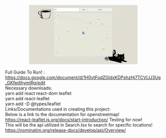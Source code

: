 <p align="center">
  <img src="map.png" width="350" title="valorant">
</p>

Full Guide To Run! : https://docs.google.com/document/d/1H0vtFodZGIdxKDPshzHj7TCVLIJ3Ue_GKfedihymlRg/edit
<br>
Necessary downloads:
<br>
yarn add react react-dom leaflet
<br>
yarn add react-leaflet
<br>
yarn add -D @types/leaflet
<br>
Links/Documentations used in creating this project:
<br>
Below is a link to the documentation for openstreetmap!
<br>
https://react-leaflet.js.org/docs/start-introduction/ 
Testing for now!
<br>
This will be the api utilized in Search.tsx to search for specific locations!
<br>
https://nominatim.org/release-docs/develop/api/Overview/

